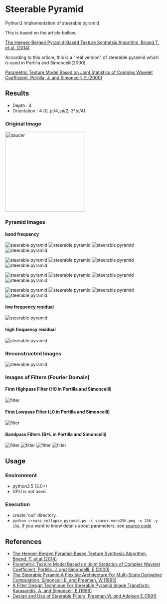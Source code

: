 # Steerable Pyramid
Python3 Implementation of steerable pyramid.

This is based on the article bellow.

[The Heeger-Bergen Pyramid-Based Texture Synthesis Algorithm, Briand,T. et al. (2014)](http://www.ipol.im/pub/art/2014/79/)

According to this article, this is a "real version" of steerable pyramid which is used in Portilla and Simoncelli(2000).

[Parametric Texture Model Based on Joint Statistics of Complex Wavelet Coefficient, Portilla, J. and Simoncelli, E.(2000) ](http://www.cns.nyu.edu/pub/lcv/portilla99.pdf)  
  
  
  
 ## Results
 - Depth : 4
 - Orientation : 4 (0, pi/4, pi/2, 3*pi/4)
 
 ### Original Image
<img src="https://github.com/TetsuyaOdaka/SteerablePyramid/blob/master/saucer-mono256.png" width="256" alt="saucer">

 ### Pyramid Images
 #### band frequency 
<img src="https://github.com/TetsuyaOdaka/SteerablePyramid/blob/master/out/img-layer0-lb0.png" alt="steerable pyramid"> <img src="https://github.com/TetsuyaOdaka/SteerablePyramid/blob/master/out/img-layer0-lb1.png" alt="steerable pyramid"> <img src="https://github.com/TetsuyaOdaka/SteerablePyramid/blob/master/out/img-layer0-lb2.png" alt="steerable pyramid"> <img src="https://github.com/TetsuyaOdaka/SteerablePyramid/blob/master/out/img-layer0-lb3.png" alt="steerable pyramid">
 
<img src="https://github.com/TetsuyaOdaka/SteerablePyramid/blob/master/out/img-layer1-lb0.png" alt="steerable pyramid"> <img src="https://github.com/TetsuyaOdaka/SteerablePyramid/blob/master/out/img-layer1-lb1.png" alt="steerable pyramid"> <img src="https://github.com/TetsuyaOdaka/SteerablePyramid/blob/master/out/img-layer1-lb2.png" alt="steerable pyramid"> <img src="https://github.com/TetsuyaOdaka/SteerablePyramid/blob/master/out/img-layer1-lb3.png" alt="steerable pyramid">
 
<img src="https://github.com/TetsuyaOdaka/SteerablePyramid/blob/master/out/img-layer2-lb0.png" alt="steerable pyramid"> <img src="https://github.com/TetsuyaOdaka/SteerablePyramid/blob/master/out/img-layer2-lb1.png" alt="steerable pyramid">&nbsp;<img src="https://github.com/TetsuyaOdaka/SteerablePyramid/blob/master/out/img-layer2-lb2.png" alt="steerable pyramid">&nbsp;<img src="https://github.com/TetsuyaOdaka/SteerablePyramid/blob/master/out/img-layer2-lb3.png" alt="steerable pyramid">
 
<img src="https://github.com/TetsuyaOdaka/SteerablePyramid/blob/master/out/img-layer3-lb0.png" alt="steerable pyramid"> <img src="https://github.com/TetsuyaOdaka/SteerablePyramid/blob/master/out/img-layer3-lb1.png" alt="steerable pyramid"> <img src="https://github.com/TetsuyaOdaka/SteerablePyramid/blob/master/out/img-layer3-lb2.png" alt="steerable pyramid"> <img src="https://github.com/TetsuyaOdaka/SteerablePyramid/blob/master/out/img-layer3-lb3.png" alt="steerable pyramid">
  
#### low frequency residual  
<img src="https://github.com/TetsuyaOdaka/SteerablePyramid/blob/master/out/img-residual-layer3.png" alt="steerable pyramid">

#### high frequency residual  
<img src="https://github.com/TetsuyaOdaka/SteerablePyramid/blob/master/out/img-h0.png" alt="steerable pyramid">  


### Reconstructed Images
<img src="https://github.com/TetsuyaOdaka/SteerablePyramid/blob/master/out/img-recon-full.png" alt="steerable pyramid">  


### Images of Filters (Fourier Domain)
#### First Highpass Filter (H0 in Portilla and Simoncelli)
<img src="https://github.com/TetsuyaOdaka/SteerablePyramid/blob/master/out/fil_highpass0.png" alt="filter">

#### First Lowpass Filter (L0 in Portilla and Simoncelli)
<img src="https://github.com/TetsuyaOdaka/SteerablePyramid/blob/master/out/fil_lowpass0.png" alt="filter">

#### Bandpass Filters (B*L in Portilla and Simoncelli)
<img src="https://github.com/TetsuyaOdaka/SteerablePyramid/blob/master/out/fil_lo-bandpass0-layer0.png" alt="filter"> <img src="https://github.com/TetsuyaOdaka/SteerablePyramid/blob/master/out/fil_lo-bandpass1-layer0.png" alt="filter"> <img src="https://github.com/TetsuyaOdaka/SteerablePyramid/blob/master/out/fil_lo-bandpass2-layer0.png" alt="filter"> <img src="https://github.com/TetsuyaOdaka/SteerablePyramid/blob/master/out/fil_lo-bandpass3-layer0.png" alt="filter">  


## Usage 
### Environment
- python3.5 (3.0+)
- GPU is not used.

### Execution
- create 'out' directory. 
- `python create_collapse_pyramid.py -i saucer-mono256.png -x 256 -y 256`,  if you want to know details about parameters, see [source code](https://github.com/TetsuyaOdaka/SteerablePyramid/blob/master/create_collapse_pyramid.py)  
  
  
## References
- [The Heeger-Bergen Pyramid-Based Texture Synthesis Algorithm, Briend, T. et al.(2014)](http://www.ipol.im/pub/art/2014/79/)
- [Parametric Texture Model Based on Joint Statistics of Complex Wavelet Coefficient, Portilla, J. and Simoncelli, E.(2000)](http://www.cns.nyu.edu/pub/lcv/portilla99.pdf)
- [The Steerable Pyramid:A Flexible Architecture For Multi-Scale Derivative Computation, Simoncelli,E. and Freeman, W.(1995)](http://www.cns.nyu.edu/pub/eero/simoncelli95b.pdf)
- [A Filter Design Technique For Steerable Pyramid Image Transform, Karasaridis, A. and Simoncelli,E.(1996)](https://pdfs.semanticscholar.org/625e/ec8262570a3d62a2f252c151ef14e2be9b5d.pdf)
- [Design and Use of Steerable Filters, Freeman,W. and Adelson,E.(1991)](http://people.csail.mit.edu/billf/publications/Design_and_Use_of_Steerable_Filters.pdf)
